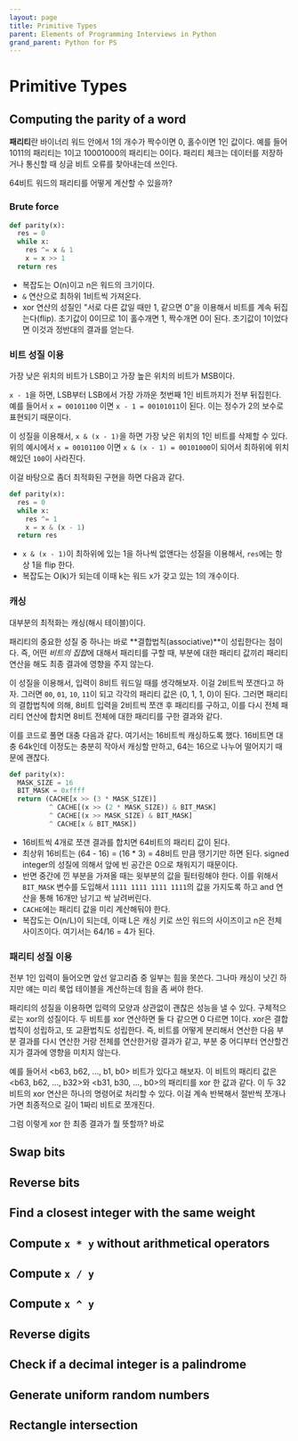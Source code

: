 ```yaml
---
layout: page
title: Primitive Types
parent: Elements of Programming Interviews in Python
grand_parent: Python for PS
---
```



# Primitive Types

## Computing the parity of a word
 **패리티**란 바이너리 워드 안에서 1의 개수가 짝수이면 0, 홀수이면 1인
 값이다. 예를 들어 1011의 패리티는 1이고 10001000의 패리티는
 0이다. 패리티 체크는 데이터를 저장하거나 통신할 때 싱글 비트 오류를
 찾아내는데 쓰인다.

 64비트 워드의 패리티를 어떻게 계산할 수 있을까?


### Brute force

```python
def parity(x):
  res = 0
  while x:
    res ^= x & 1
    x = x >> 1
  return res
```

 - 복잡도는 O(n)이고 n은 워드의 크기이다.
 - `&` 연산으로 최하위 1비트씩 가져온다.
 - xor 연산의 성질인 "서로 다른 값일 때만 1, 같으면 0"을 이용해서
   비트를 계속 뒤집는다(flip). 초기값이 0이므로 1이 홀수개면 1,
   짝수개면 0이 된다. 초기값이 1이었다면 이것과 정반대의 결과를
   얻는다.

### 비트 성질 이용
 가장 낮은 위치의 비트가 LSB이고 가장 높은 위치의 비트가 MSB이다.

 `x - 1`을 하면, LSB부터 LSB에서 가장 가까운 첫번째 1인 비트까지가
 전부 뒤집힌다. 예를 들어서 `x = 00101100` 이면 `x - 1 = 00101011`이
 된다. 이는 정수가 2의 보수로 표현되기 때문이다.

 이 성질을 이용해서, `x & (x - 1)`을 하면 가장 낮은 위치의 1인 비트를
 삭제할 수 있다. 위의 예시에서 `x = 00101100` 이면 `x & (x - 1) =
 00101000`이 되어서 최하위에 위치해있던 `100`이 사라진다.

 이걸 바탕으로 좀더 최적화된 구현을 하면 다음과 같다.

```python
def parity(x):
  res = 0
  while x:
    res ^= 1
    x = x & (x - 1)
  return res
```

 - `x & (x - 1)`이 최하위에 있는 1을 하나씩 없앤다는 성질을 이용해서,
   `res`에는 항상 1을 flip 한다.
 - 복잡도는 O(k)가 되는데 이때 k는 워드 x가 갖고 있는 1의 개수이다.

### 캐싱
 대부분의 최적화는 캐싱(해시 테이블)이다.

 패리티의 중요한 성질 중 하나는 바로 **결합법칙(associative)**이
 성립한다는 점이다. 즉, 어떤 *비트의 집합*에 대해서 패리티를 구할 때,
 부분에 대한 패리티 값끼리 패리티 연산을 해도 최종 결과에 영향을 주지
 않는다.

 이 성질을 이용해서, 입력이 8비트 워드일 때를 생각해보자. 이걸 2비트씩
 쪼갠다고 하자. 그러면 `00`, `01`, `10`, `11`이 되고 각각의 패리티
 값은 (0, 1, 1, 0)이 된다. 그러면 패리티의 결합법칙에 의해, 8비트
 입력을 2비트씩 쪼갠 후 패리티를 구하고, 이를 다시 전체 패리티 연산에
 합치면 8비트 전체에 대한 패리티를 구한 결과와 같다.

 이를 코드로 풀면 대충 다음과 같다. 여기서는 16비트씩 캐싱하도록
 했다. 16비트면 대충 64k인데 이정도는 충분히 작아서 캐싱할 만하고,
 64는 16으로 나누어 떨어지기 때문에 괜찮다.

```python
def parity(x):
  MASK_SIZE = 16
  BIT_MASK = 0xffff
  return (CACHE[x >> (3 * MASK_SIZE)]
          ^ CACHE[(x >> (2 * MASK_SIZE)) & BIT_MASK]
          ^ CACHE[(x >> MASK_SIZE) & BIT_MASK]
          ^ CACHE[x & BIT_MASK])
```

 - 16비트씩 4개로 쪼갠 결과를 합치면 64비트의 패리티 값이 된다.
 - 최상위 16비트는 (64 - 16) = (16 * 3) = 48비트 만큼 땡기기만 하면
   된다. signed integer의 성질에 의해서 앞에 빈 공간은 0으로 채워지기
   때문이다.
 - 반면 중간에 낀 부분을 가져올 때는 윗부분의 값을 필터링해야
   한다. 이를 위해서 `BIT_MASK` 변수를 도입해서 `1111 1111 1111
   1111`의 값을 가지도록 하고 and 연산을 통해 16개만 남기고 싹
   날려버린다.
 - `CACHE`에는 패리티 값을 미리 계산해둬야 한다.
 - 복잡도는 O(n/L)이 되는데, 이때 L은 캐싱 키로 쓰인 워드의 사이즈이고
   n은 전체 사이즈이다. 여기서는 64/16 = 4가 된다.

### 패리티 성질 이용
 전부 1인 입력이 들어오면 앞선 알고리즘 중 일부는 힘을 못쓴다. 그나마
 캐싱이 낫긴 하지만 얘는 미리 룩업 테이블을 계산하는데 힘을 좀 써야
 한다.

 패리티의 성질을 이용하면 입력의 모양과 상관없이 괜찮은 성능을 낼 수
 있다. 구체적으로는 xor의 성질이다. 두 비트를 xor 연산하면 둘 다
 같으면 0 다르면 1이다. xor은 결합법칙이 성립하고, 또 교환법칙도
 성립한다. 즉, 비트를 어떻게 분리해서 연산한 다음 부분 결과를 다시
 연산한 거랑 전체를 연산한거랑 결과가 같고, 부분 중 어디부터
 연산할건지가 결과에 영향을 미치지 않는다.

 예를 들어서 <b63, b62, ..., b1, b0> 비트가 있다고 해보자. 이 비트의
 패리티 값은 <b63, b62, ..., b32>와 <b31, b30, ..., b0>의 패리티를 xor
 한 값과 같다. 이 두 32비트의 xor 연산은 하나의 명령어로 처리할 수
 있다. 이걸 계속 반복해서 절반씩 쪼개나가면 최종적으로 길이 1짜리
 비트로 쪼개진다.

 그럼 이렇게 xor 한 최종 결과가 뭘 뜻할까? 바로





## Swap bits
## Reverse bits
## Find a closest integer with the same weight
## Compute `x * y` without arithmetical operators
## Compute `x / y`
## Compute `x ^ y`
## Reverse digits
## Check if a decimal integer is a palindrome
## Generate uniform random numbers
## Rectangle intersection
